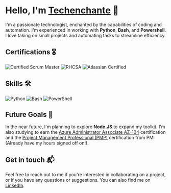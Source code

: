 # Hello, I'm [Techenchante](https://github.com/techenchante) 👋

I'm a passionate technologist, enchanted by the capabilities of coding and automation. I'm experienced in working with **Python**, **Bash**, and **Powershell**. I love taking on small projects and automating tasks to streamline efficiency. 

## Certifications 🎖️
![Certified Scrum Master](https://img.shields.io/badge/Scrum-Master-4285F4?style=for-the-badge&logo=scrumalliance&logoColor=white)
![RHCSA](https://img.shields.io/badge/Red_Hat-Certified_System_Administrator-EE0000?style=for-the-badge&logo=redhat&logoColor=white)
![Atlassian Certified](https://img.shields.io/badge/Atlassian-Certified-0052CC?style=for-the-badge&logo=atlassian&logoColor=white)

## Skills 🛠️
![Python](https://img.shields.io/badge/Python-3776AB?style=for-the-badge&logo=python&logoColor=white)
![Bash](https://img.shields.io/badge/Bash-4EAA25?style=for-the-badge&logo=gnu-bash&logoColor=white)
![PowerShell](https://img.shields.io/badge/PowerShell-5391FE?style=for-the-badge&logo=powershell&logoColor=white)

## Future Goals 🌱
In the near future, I'm planning to explore **Node.JS** to expand my toolkit. I'm also studying to earn the [Azure Administrator Associate AZ-104](https://docs.microsoft.com/en-us/learn/certifications/exams/az-104) certification and the [Project Management Professional (PMP)](https://www.pmi.org/certifications/types/project-management-pmp) certification from PMI (Already have my hours signed off on!).

## Get in touch 📬
Feel free to reach out to me if you're interested in collaborating on a project, or if you have any questions or suggestions. You can also find me on [LinkedIn](https://www.linkedin.com/in/adamrobertspopescu/).
